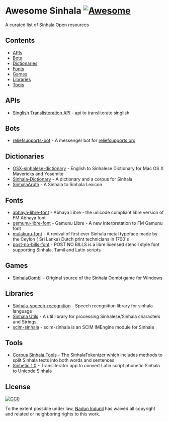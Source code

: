 # Awesome Sinhala [![Awesome](https://cdn.rawgit.com/sindresorhus/awesome/d7305f38d29fed78fa85652e3a63e154dd8e8829/media/badge.svg)](https://github.com/sindresorhus/awesome)

A curated list of Sinhala Open resources

## Contents 

- [APIs](#apis)
- [Bots](#bots)
- [Dictionaries](#dictionaries)
- [Fonts](#fonts)
- [Games](#games)
- [Libraries](#libraries)
- [Tools](#tools)

## APIs
- [Singlish Translisteration API](https://github.com/CodeLanka/singlish-api) - api to transliterate singlish

## Bots
- [reliefsupports-bot](https://github.com/SurfEdge/reliefsupports-bot) - A messenger bot for [reliefsupports.org](http://reliefsupports.org/)

## Dictionaries
- [OSX-sinhalese-dictionary](https://github.com/bhagyas/osx-sinhalese-dictionary) - English to Sinhalese Dictionary for Mac OS X Mavericks and Yosemite
- [Sinhala-Dictionary](https://github.com/laknath/Sinhala-Dictionary) - A dictionary and a corpus for Sinhala
- [SinhalaAruth](https://github.com/kmchmk1026/SinhalaAruth) - A Sinhala to Sinhala Lexicon

## Fonts
- [abhaya-libre-font](https://github.com/mooniak/abhaya-libre-font) - Abhaya Libre - the unicode compliant libre version of FM Abhaya font
- [gemunu-libre-font](https://github.com/mooniak/gemunu-libre-font) - Gamunu Libre - A new interpretation to FM Gamunu font
- [mulakuru-font](https://github.com/mooniak/mulakuru-font) - A revival of first ever Sinhala metal typeface made by the Ceylon ( Sri Lanka) Dutch print technicians in 1700's
- [post-no-bills-font](https://github.com/mooniak/post-no-bills-font) - POST NO BILLS is a libre licensed stencil style font supporting Sinhala, Tamil and Latin scripts

## Games
- [SinhalaOombi](https://github.com/hamparawa/SinhalaOombi) - Original source of the Sinhala Oombi game for Windows

## Libraries
- [Sinhala-speech-recognition](https://github.com/chathux/sinhala-speech-recognition) - Speech recognition library for sinhala language
- [Sinhala Utils](https://github.com/bhagyas/sinhala-utils) - A util library for processing Sinhalese/Sinhala characters and Strings.
- [scim-sinhala](https://github.com/tzhuan/scim-sinhala) - scim-sinhala is an SCIM IMEngine module for Sinhala

## Tools
- [Corpus Sinhala Tools](https://github.com/madurangasiriwardena/corpus.sinhala.tools) - The SinhalaTokenizer which includes methods to split Sinhala texts into both words and sentences
- [Sinhetic 1.0](https://github.com/janithl/sinhetic) - Transliterator app to convert Latin script phonetic Sinhala to Unicode Sinhala

## License

[![CC0](http://mirrors.creativecommons.org/presskit/buttons/88x31/svg/cc-zero.svg)](https://creativecommons.org/publicdomain/zero/1.0/)

To the extent possible under law, [Nadun Indunil](http://nadunindunil.github.io) has waived all copyright and related or neighboring rights to this work.
